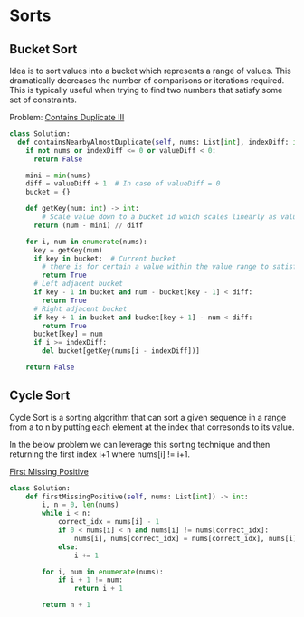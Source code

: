 # Sorts

## Bucket Sort

Idea is to sort values into a bucket which represents a range of values. This dramatically decreases the number of comparisons or iterations required. This is typically useful when trying to find two numbers that satisfy some set of constraints.

Problem: [Contains Duplicate III](https://leetcode.com/problems/contains-duplicate-iii/description/)
```python
class Solution:
  def containsNearbyAlmostDuplicate(self, nums: List[int], indexDiff: int, valueDiff: int) -> bool:
    if not nums or indexDiff <= 0 or valueDiff < 0:
      return False

    mini = min(nums)
    diff = valueDiff + 1  # In case of valueDiff = 0
    bucket = {}

    def getKey(num: int) -> int:
        # Scale value down to a bucket id which scales linearly as values increase
      return (num - mini) // diff

    for i, num in enumerate(nums):
      key = getKey(num)
      if key in bucket:  # Current bucket
        # there is for certain a value within the value range to satisfy constraints
        return True
      # Left adjacent bucket
      if key - 1 in bucket and num - bucket[key - 1] < diff:
        return True
      # Right adjacent bucket
      if key + 1 in bucket and bucket[key + 1] - num < diff:
        return True
      bucket[key] = num
      if i >= indexDiff:
        del bucket[getKey(nums[i - indexDiff])]

    return False
```

## Cycle Sort

Cycle Sort is a sorting algorithm that can sort a given sequence in a range from a to n by putting each element at the index that corresonds to its value.

In the below problem we can leverage this sorting technique and then returning the first index i+1 where nums[i] != i+1.

[First Missing Positive](https://leetcode.com/problems/first-missing-positive/)

```python
class Solution:
    def firstMissingPositive(self, nums: List[int]) -> int:
        i, n = 0, len(nums)
        while i < n:
            correct_idx = nums[i] - 1
            if 0 < nums[i] < n and nums[i] != nums[correct_idx]:
                nums[i], nums[correct_idx] = nums[correct_idx], nums[i]
            else:
                i += 1

        for i, num in enumerate(nums):
            if i + 1 != num:
                return i + 1

        return n + 1
```

